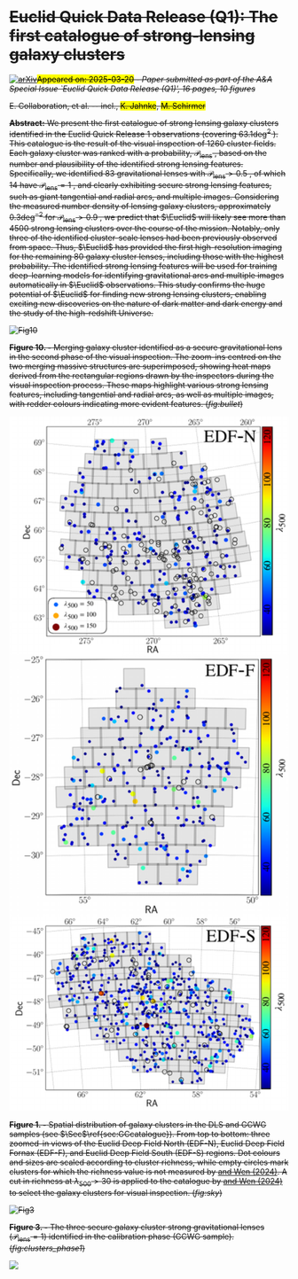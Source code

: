 <div class="macros" style="visibility:hidden;">
$\newcommand{\ensuremath}{}$
$\newcommand{\xspace}{}$
$\newcommand{\object}[1]{\texttt{#1}}$
$\newcommand{\farcs}{{.}''}$
$\newcommand{\farcm}{{.}'}$
$\newcommand{\arcsec}{''}$
$\newcommand{\arcmin}{'}$
$\newcommand{\ion}[2]{#1#2}$
$\newcommand{\textsc}[1]{\textrm{#1}}$
$\newcommand{\hl}[1]{\textrm{#1}}$
$\newcommand{\footnote}[1]{}$
$\newcommand{\pb}[1]{{\color{red}{#1}}}$
$\newcommand{\ana}[1]{{\color{magenta}{#1}}}$
$\newcommand{\LT}{\texttt{LensTool}}$
$\newcommand{\T}{Table }$
$\newcommand{\Sec}{Sect. }$
$\newcommand{\Fig}{Fig. }$
$\newcommand{\Eq}{Eq. }$
$\newcommand{\ppxf}{\texttt{Ppxf}}$
$\newcommand{\HS}{\texttt{HST2EUCLID}}$
$\newcommand{\sig}{velocity dispersion}$
$\newcommand{\sn}{\left<S/N\right>}$
$\newcommand{\dee}{\mathop{\mathrm{d}\!}}$
$\newcommand{ç}[1]{{\color{blue}{#1}}}$
$\newcommand{\orcid}[1]$</div>



<div id="title">

# Euclid Quick Data Release (Q1): The first catalogue of strong-lensing galaxy clusters

</div>
<div id="comments">

[![arXiv](https://img.shields.io/badge/arXiv-2503.15330-b31b1b.svg)](https://arxiv.org/abs/2503.15330)<mark>Appeared on: 2025-03-20</mark> -  _Paper submitted as part of the A&A Special Issue `Euclid Quick Data Release (Q1)', 16 pages, 10 figures_

</div>
<div id="authors">

E. Collaboration, et al. -- incl., <mark>K. Jahnke</mark>, <mark>M. Schirmer</mark>

</div>
<div id="abstract">

**Abstract:** We present the first catalogue of strong lensing galaxy clusters identified in the Euclid Quick Release 1 observations (covering $63.1 \mathrm{deg^2}$ ). This catalogue is the result of the visual inspection of 1260 cluster fields. Each galaxy cluster was ranked with a probability, $\mathcal{P}_{\mathrm{lens}}$ , based on the number and plausibility of the identified strong lensing features.    Specifically, we identified 83 gravitational lenses with $\mathcal{P}_{\mathrm{lens}}>0.5$ , of which 14 have $\mathcal{P}_{\mathrm{lens}}=1$ , and clearly exhibiting secure strong lensing features, such as giant tangential and radial arcs, and multiple images. Considering the measured number density of lensing galaxy clusters, approximately $0.3 \mathrm{deg}^{-2}$ for $\mathcal{P}_{\mathrm{lens}}>0.9$ , we predict that $\Euclid$ will likely see more than 4500 strong lensing clusters over the course of the mission. Notably, only three of the identified cluster-scale lenses had been previously observed from space. Thus, $\Euclid$ has provided the first high-resolution imaging for the remaining $80$ galaxy cluster lenses, including those with the highest probability. The identified strong lensing features will be used for training deep-learning models for identifying gravitational arcs and multiple images automatically in $\Euclid$ observations. This study confirms the huge potential of $\Euclid$ for finding new strong lensing clusters, enabling exciting new discoveries on the nature of dark matter and dark energy and the study of the high-redshift Universe.

</div>

<div id="div_fig1">

<img src="tmp_2503.15330/./figures/bullet.png" alt="Fig10" width="100%"/>

**Figure 10. -** Merging galaxy cluster identified as a secure gravitational lens in the second phase of the visual inspection. The zoom-ins centred on the two merging massive structures are superimposed, showing heat maps derived from the rectangular regions drawn by the inspectors during the visual inspection process. These maps highlight various strong lensing features, including tangential and radial arcs, as well as multiple images, with redder colours indicating more evident features. (*fig:bullet*)

</div>
<div id="div_fig2">

<img src="tmp_2503.15330/./figures/sky.png" alt="Fig1" width="100%"/>

**Figure 1. -** Spatial distribution of galaxy clusters in the DLS and GCWG samples (see $\Sec$\ref{sec:GCcatalogue}). From top to bottom: three zoomed-in views of the Euclid Deep Field North (EDF-N), Euclid Deep Field Fornax (EDF-F), and Euclid Deep Field South (EDF-S) regions. Dot colours and sizes are scaled according to cluster richness, while empty circles mark clusters for which the richness value is not measured by [ and Wen (2024)](). A cut in richness at $\lambda_{500}>30$ is applied to the catalogue by [ and Wen (2024)]() to select the galaxy clusters for visual inspection. (*fig:sky*)

</div>
<div id="div_fig3">

<img src="tmp_2503.15330/./figures/RGB1_phase1.png" alt="Fig3" width="100%"/>

**Figure 3. -** The three secure galaxy cluster strong gravitational lenses ($\mathcal{P}_{\mathrm{lens}}=1$) identified in the calibration phase (GCWG sample). (*fig:clusters_phase1*)

</div><div id="qrcode"><img src=https://api.qrserver.com/v1/create-qr-code/?size=100x100&data="https://arxiv.org/abs/2503.15330"></div>